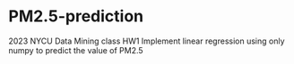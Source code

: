# PM2.5-prediction
2023 NYCU Data Mining class HW1
Implement linear regression using only numpy to predict the value of PM2.5

